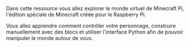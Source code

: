 Dans cette ressource vous allez explorer le monde virtuel de Minecraft Pi, l'édition spéciale de Minecraft créée pour le Raspberry Pi.

Vous allez apprendre comment contrôler votre personnage, construire manuellement avec des blocs et utiliser l'interface Python afin de pouvoir manipuler le monde autour de vous.
